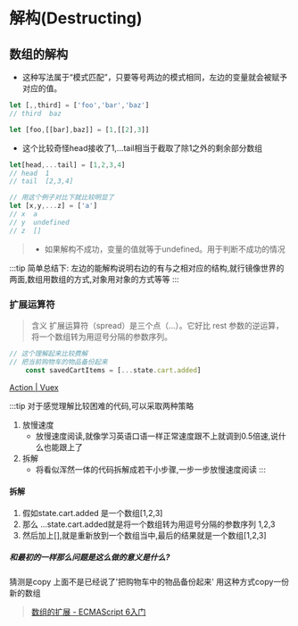 
# 解构(Destructing)

## 数组的解构

* 这种写法属于“模式匹配”，只要等号两边的模式相同，左边的变量就会被赋予对应的值。
```js
let [,,third] = ['foo','bar','baz']
// third  baz

let [foo,[[bar],baz]] = [1,[[2],3]]

```
* 这个比较奇怪head接收了1,...tail相当于截取了除1之外的剩余部分数组
```js
let[head,...tail] = [1,2,3,4]
// head  1
// tail  [2,3,4]

// 用这个例子对比下就比较明显了
let [x,y,...z] = ['a']
// x  a
// y  undefined
// z  []
```
> * 如果解构不成功，变量的值就等于undefined。用于判断不成功的情况

:::tip
简单总结下: 左边的能解构说明右边的有与之相对应的结构,就行镜像世界的两面,数组用数组的方式,对象用对象的方式等等
:::


### 扩展运算符
>含义
>扩展运算符（spread）是三个点（...）。它好比 rest 参数的逆运算，将一个数组转为用逗号分隔的参数序列。


```js
// 这个理解起来比较费解
// 把当前购物车的物品备份起来
    const savedCartItems = [...state.cart.added]

```
[Action | Vuex](https://vuex.vuejs.org/zh/guide/actions.html)

:::tip
对于感觉理解比较困难的代码,可以采取两种策略
1. 放慢速度
    * 放慢速度阅读,就像学习英语口语一样正常速度跟不上就调到0.5倍速,说什么也能跟上了
2. 拆解
    * 将看似浑然一体的代码拆解成若干小步骤,一步一步放慢速度阅读
:::
#### 拆解
1. 假如state.cart.added 是一个数组[1,2,3]
2. 那么 ...state.cart.added就是将一个数组转为用逗号分隔的参数序列 1,2,3
3. 然后加上[],就是重新放到一个数组当中,最后的结果就是一个数组[1,2,3]

##### 和最初的一样那么问题是这么做的意义是什么?
猜测是copy 上面不是已经说了'把购物车中的物品备份起来'
用这种方式copy一份新的数组
>
>[数组的扩展 - ECMAScript 6入门](http://es6.ruanyifeng.com/#docs/array#%E5%90%AB%E4%B9%89)

